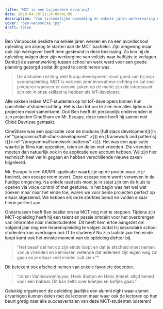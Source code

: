 ```yaml
---
title: 'MCT is een bijzondere ervaring!'
date: 2020-04-30T11:24:00+01:00
description: 'Van lichamelijke opvoeding en enkele jaren werkervaring naar werkende MCT-student.'
cover: 'ben-vanpoucke.jpg'
draft: false
---
```


Ben Vanpoucke besliste na enkele jaren werken en na een avondschool opleiding om alsnog te starten aan de MCT bachelor. Zijn omgeving maar ook zijn werkgever heeft hem gesteund in deze beslissing. Zo kon hij de opleiding volgen door zijn werkregime van voltijds naar halftijds te verlagen. Dankzij de samenwerking tussen school en werk werd voor een goede planning gezorgd zodat dit goed te combineren was.

> De afstudeerrichting web & app development sloot goed aan bij mijn avondopleiding. MCT is ook een zeer innovatieve richting en zal snel pivoteren wanneer er nieuwe zaken op de markt zijn die interessant zijn om in onze skillset te hebben als IoT-developer.

Alle vakken leiden MCT-studenten op tot IoT-developers binnen hun specifieke afstudeerrichting. Het is dan tof om te zien hoe alles tijdens de projecten mooi samenkomt. Ook Ben heeft dit persoonlijk ondervonden in zijn projecten CineShare en Mr. Escape, deze twee heeft hij samen met Chloë Devriese gemaakt.

CineShare was een applicatie voor de modules [full stack development]({{< ref "/programma/full-stack-development" >}}) en [framework and patterns]({{< ref "/programma/framework-patterns" >}}). Het was een applicatie waarbij je films kan opzoeken, raten en delen met vrienden. Die vrienden moeten dan natuurlijk ook in de applicatie een account hebben. We zijn hier technisch heel ver in gegaan en hebben verschillende nieuwe zaken bijgeleerd.

Mr. Escape is een AR/MR-applicatie waarbij je op de positie waar je je bevindt, een escape room tovert. Deze escape room wordt verweven in de huidige omgeving. Na enkele raadsels moet je in staat zijn om de kluis te openen via voice control of met gestures. In het begin was het wel wat zoeken maar naar het einde toe, waren we voor beide projecten perfect op elkaar afgestemd. We hebben elk onze sterktes benut en vulden elkaar hierin perfect aan.

Ondertussen heeft Ben beslist om na MCT nog niet te stoppen. Tijdens zijn MCT-opleiding heeft hij een talent en passie ontdekt voor het overbrengen van informatie naar medestudenten. Dit heeft hem ertoe aangezet om volgend jaar nog een lerarenopleiding te volgen zodat hij secundaire school studenten kan overtuigen ook IT te studeren! Nu zijn laatste jaar ten einde loopt komt ook het minste moment van de opleiding dichter bij.  

> "Het besef dat het op zijn einde loopt en dat je afscheid moet nemen van je vrienden en kennissen wetende dat iedereen zijn eigen weg zal gaan en je elkaar veel minder zult zien."* 

Dit betekent ook afscheid nemen van enkele favoriete docenten.  

> "Johan Vannieuwenhuyse, Henk Bostyn en Hans Ameel: altijd bereid voor een babbel. Dit kan zelfs over koetjes en kalfjes gaan."

Gelukkig organiseert de opleiding jaarlijks een alumni night waar alumni ervaringen kunnen delen met de lectoren maar waar ook de lectoren op hun beurt gretig naar alle succesverhalen van deze MCT-studenten luisteren!

